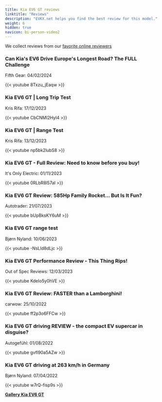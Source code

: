 ```yaml
---
title: Kia EV6 GT reviews
linktitle: "Reviews"
description: "EVKX.net helps you find the best review for this model."
weight: 6
hidden: true
navicon: bi-person-video2
---
```

We collect reviews from our [favorite online reviewers](../../../../../guides/evreviewers/)

<div class="container text-center shadow p-2 pe-4 mb-5 bg-body-tertiary rounded border">
<h3>Can Kia's EV6 Drive Europe's Longest Road? The FULL Challenge</h3>
<p>Fifth Gear: 04/02/2024</p>

{{< youtube 8Txzu_jEaqw >}}

</div>
<div class="container text-center shadow p-2 pe-4 mb-5 bg-body-tertiary rounded border">
<h3>Kia EV6 GT | Long Trip Test</h3>
<p>Kris Rifa: 17/12/2023</p>

{{< youtube CbCNMI2HyI4 >}}

</div>
<div class="container text-center shadow p-2 pe-4 mb-5 bg-body-tertiary rounded border">
<h3>Kia EV6 GT | Range Test</h3>
<p>Kris Rifa: 13/12/2023</p>

{{< youtube np5bk2lubS8 >}}

</div>
<div class="container text-center shadow p-2 pe-4 mb-5 bg-body-tertiary rounded border">
<h3>Kia EV6 GT - Full Review: Need to know before you buy!</h3>
<p>It's Only Electric: 01/11/2023</p>

{{< youtube 0RLbR8l57aI >}}

</div>
<div class="container text-center shadow p-2 pe-4 mb-5 bg-body-tertiary rounded border">
<h3>Kia EV6 GT Review: 585Hp Family Rocket... But Is It Fun?</h3>
<p>Autotrader: 21/07/2023</p>

{{< youtube bUpBksKY6uM >}}

</div>
<div class="container text-center shadow p-2 pe-4 mb-5 bg-body-tertiary rounded border">
<h3>Kia EV6 GT range test</h3>
<p>Bjørn Nyland: 10/06/2023</p>

{{< youtube -NsLId8dLjc >}}

</div>
<div class="container text-center shadow p-2 pe-4 mb-5 bg-body-tertiary rounded border">
<h3>Kia EV6 GT Performance Review - This Thing Rips!</h3>
<p>Out of Spec Reviews: 12/03/2023</p>

{{< youtube KdeIo5y0hVE >}}

</div>
<div class="container text-center shadow p-2 pe-4 mb-5 bg-body-tertiary rounded border">
<h3>Kia EV6 GT Review: FASTER than a Lamborghini!</h3>
<p>carwow: 25/10/2022</p>

{{< youtube ff2p3o6FFCw >}}

</div>
<div class="container text-center shadow p-2 pe-4 mb-5 bg-body-tertiary rounded border">
<h3>Kia EV6 GT driving REVIEW - the compact EV supercar in disguise?</h3>
<p>Autogefühl: 01/08/2022</p>

{{< youtube gvfl90a5AZw >}}

</div>
<div class="container text-center shadow p-2 pe-4 mb-5 bg-body-tertiary rounded border">
<h3>Kia EV6 GT driving at 263 km/h in Germany</h3>
<p>Bjørn Nyland: 07/04/2022</p>

{{< youtube w7rQ-fisp9s >}}

</div>
<div class="mt-3 mb-3">
<a href="../gallery/" class="text-decoration-none text-black">
<strong><i class="bi-arrow-left"></i>Gallery  </strong>
</a>
<a href="../" class="text-decoration-none text-black float-end">
<strong>Kia EV6 GT <i class="bi-arrow-right"></i></strong>
</a>
</div>
